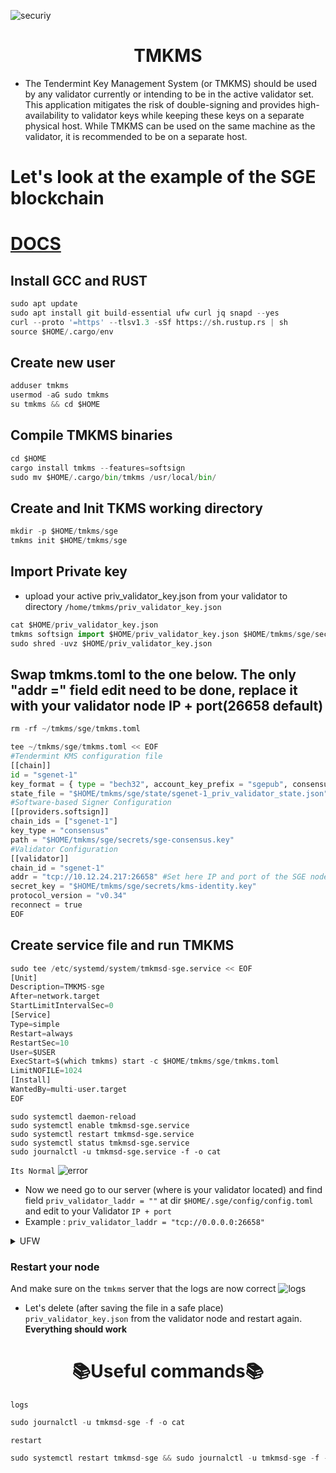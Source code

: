 ![securiy](https://github.com/obajay/TMKMS/assets/44331529/adeec44c-45e0-4072-8ce4-e74d2aa183a8)

<h1 align="center"> TMKMS</h1>

- The Tendermint Key Management System (or TMKMS) should be used by any validator currently or intending to be in the active validator set. This application mitigates the risk of double-signing and provides high-availability to validator keys while keeping these keys on a separate physical host. While TMKMS can be used on the same machine as the validator, it is recommended to be on a separate host.

# Let's look at the example of the SGE blockchain
[DOCS](https://docs.osmosis.zone/osmosis-core/keys/tmkms/)
=

## Install GCC and RUST
```python
sudo apt update
sudo apt install git build-essential ufw curl jq snapd --yes
curl --proto '=https' --tlsv1.3 -sSf https://sh.rustup.rs | sh
source $HOME/.cargo/env
```

## Create new user
```python
adduser tmkms
usermod -aG sudo tmkms
su tmkms && cd $HOME
```

## Compile TMKMS binaries
```python
cd $HOME
cargo install tmkms --features=softsign
sudo mv $HOME/.cargo/bin/tmkms /usr/local/bin/
```

## Create and Init TKMS working directory
```python
mkdir -p $HOME/tmkms/sge
tmkms init $HOME/tmkms/sge
```

## Import Private key
- upload your active priv_validator_key.json from your validator to directory `/home/tmkms/priv_validator_key.json`
```python
cat $HOME/priv_validator_key.json
tmkms softsign import $HOME/priv_validator_key.json $HOME/tmkms/sge/secrets/sge-consensus.key
sudo shred -uvz $HOME/priv_validator_key.json
```
## Swap tmkms.toml to the one below. The only "addr =" field edit need to be done, replace it with your validator node IP + port(26658 default)

```python
rm -rf ~/tmkms/sge/tmkms.toml

tee ~/tmkms/sge/tmkms.toml << EOF
#Tendermint KMS configuration file
[[chain]]
id = "sgenet-1"
key_format = { type = "bech32", account_key_prefix = "sgepub", consensus_key_prefix = "sgevalcons" }
state_file = "$HOME/tmkms/sge/state/sgenet-1_priv_validator_state.json"
#Software-based Signer Configuration
[[providers.softsign]]
chain_ids = ["sgenet-1"]
key_type = "consensus"
path = "$HOME/tmkms/sge/secrets/sge-consensus.key"
#Validator Configuration
[[validator]]
chain_id = "sgenet-1"
addr = "tcp://10.12.24.217:26658" #Set here IP and port of the SGE node you will be using for signing blocks (port can be custom)   
secret_key = "$HOME/tmkms/sge/secrets/kms-identity.key"
protocol_version = "v0.34"
reconnect = true
EOF
```

## Create service file and run TMKMS
```python
sudo tee /etc/systemd/system/tmkmsd-sge.service << EOF
[Unit]
Description=TMKMS-sge
After=network.target
StartLimitIntervalSec=0
[Service]
Type=simple
Restart=always
RestartSec=10
User=$USER
ExecStart=$(which tmkms) start -c $HOME/tmkms/sge/tmkms.toml
LimitNOFILE=1024
[Install]
WantedBy=multi-user.target
EOF
```
```pytohn
sudo systemctl daemon-reload
sudo systemctl enable tmkmsd-sge.service
sudo systemctl restart tmkmsd-sge.service
sudo systemctl status tmkmsd-sge.service
sudo journalctl -u tmkmsd-sge.service -f -o cat
```

`Its Normal`
![error](https://github.com/obajay/TMKMS/assets/44331529/03292c8c-5929-41dd-949b-c32a30cfe122)


- Now we need  go to our server (where is your validator located) and find field `priv_validator_laddr = ""` at dir `$HOME/.sge/config/config.toml` and edit to your Validator `IP + port`
- Example : `priv_validator_laddr = "tcp://0.0.0.0:26658"`

<details>
<summary>UFW</summary>
  
- Make sure your firewall open only for KMS server IP to allow connect to port 26658 (or any custom port u set)
```python
apt install ufw
ufw allow 22
ufw allow 80
ufw allow 443
ufw deny 26658 #deny access to this port
ufw allow from 55.19.14.470 #We allow access to our TMKMS server (specify your IP)
ufw enable
ufw status
```
</details>


### Restart your node
And make sure on the `tmkms` server that the logs are now correct
![logs](https://github.com/obajay/TMKMS/assets/44331529/7ff16c90-5d01-4c4a-a2ef-4e558c939042)

- Let's delete (after saving the file in a safe place) `priv_validator_key.json` from the validator node and restart again. **Everything should work**

<h1 align="center"> 📚Useful commands📚 </h1>

`logs`
```python
sudo journalctl -u tmkmsd-sge -f -o cat
```
`restart`
```python
sudo systemctl restart tmkmsd-sge && sudo journalctl -u tmkmsd-sge -f -o cat
```
